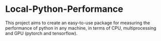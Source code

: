 # Local-Python-Performance
This project aims to create an easy-to-use package for measuring the performance of python in any machine, in terms of CPU, multiprocessing and GPU (pytorch and tensorflow).
